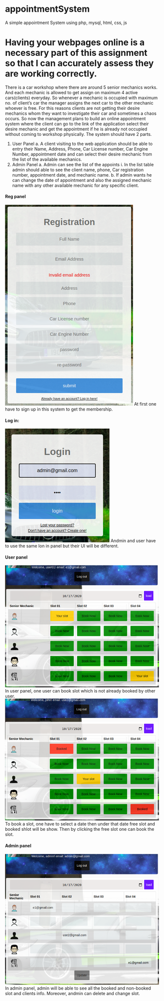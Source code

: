 # appointmentSystem
A simple appointment System using php, mysql, html, css, js

# Having your webpages online is a necessary part of this assignment so  that I can accurately assess they are working correctly.

There is a car workshop where there are around 5 senior mechanics works. And each mechanic
is allowed to get assign on maximum 4 active cars(clients) everyday. So whenever a mechanic is
occupied with maximum no. of client’s car the manager assigns the next car to the other
mechanic whoever is free. For this reasons clients are not getting their desire mechanics whom
they want to investigate their car and sometimes a chaos occurs.
So now the management plans to build an online appointment system where the client can go
to the link of the application select their desire mechanic and get the appointment if he is
already not occupied without coming to workshop physically.
The system should have 2 parts.
1. User Panel
a. A client visiting to the web application should be able to entry their Name,
Address, Phone, Car License number, Car Engine Number, appointment date and
can select their desire mechanic from the list of the available mechanics.
2. Admin Panel
a. Admin can see the list of the appoints
i. In the list table admin should able to see the client name, phone, Car
registration number, appointment date, and mechanic name.
b. If admin wants he can change the date of appointment and also the assigned
mechanic name with any other available mechanic for any specific client.
#### Reg panel
![image](https://github.com/cosmicray001/appointmentSystem/blob/master/github_img/a002.png)
At first one have to sign up in this system to get the membership.
#### Log in:
![image](https://github.com/cosmicray001/appointmentSystem/blob/master/github_img/a001.png)
Andmin and user have to use the same lon in panel but their UI will be different.

#### User panel
![image](https://github.com/cosmicray001/appointmentSystem/blob/master/github_img/a003.png)
In user panel, one user can book slot which is not already booked by other user.
![image](https://github.com/cosmicray001/appointmentSystem/blob/master/github_img/a004.png)
To book a slot, one have to select a date then under that date free slot and booked shlot will be show. Then by clicking the free slot one can book the slot.
#### Admin panel
![image](https://github.com/cosmicray001/appointmentSystem/blob/master/github_img/a005.png)
In admin panel, admin will be able to see all the booked and non-booked slot and clients info. Moreover, andmin can delete and change slot.